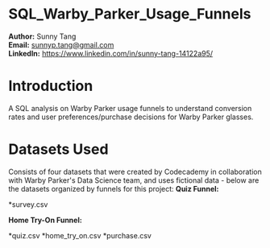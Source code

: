 # SQL_Warby_Parker_Usage_Funnels
**Author:** Sunny Tang   
**Email:** sunnyp.tang@gmail.com   
**LinkedIn:** https://www.linkedin.com/in/sunny-tang-14122a95/

# Introduction 
A SQL analysis on Warby Parker usage funnels to understand conversion rates and user preferences/purchase decisions for Warby Parker glasses.

# Datasets Used 
Consists of four datasets that were created by Codecademy in collaboration with Warby Parker's Data Science team, and uses fictional data - below are the datasets organized by funnels for this project: 
**Quiz Funnel:**

  *survey.csv

**Home Try-On Funnel:**

  *quiz.csv
  *home_try_on.csv
  *purchase.csv

